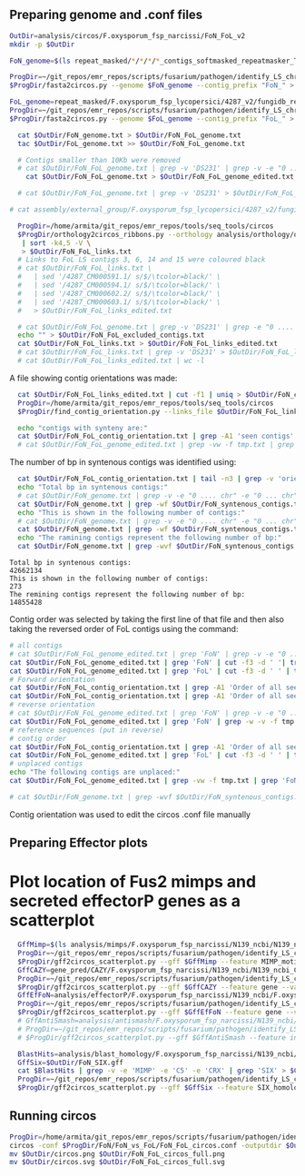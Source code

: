 ## Preparing genome and .conf files

```bash
OutDir=analysis/circos/F.oxysporum_fsp_narcissi/FoN_FoL_v2
mkdir -p $OutDir

FoN_genome=$(ls repeat_masked/*/*/*/*_contigs_softmasked_repeatmasker_TPSI_appended.fa | grep 'N139' | grep -v 'old')

ProgDir=~/git_repos/emr_repos/scripts/fusarium/pathogen/identify_LS_chromosomes/circos
$ProgDir/fasta2circos.py --genome $FoN_genome --contig_prefix "FoN_" > $OutDir/FoN_genome.txt

FoL_genome=repeat_masked/F.oxysporum_fsp_lycopersici/4287_v2/fungidb_repmask/4287_v2_contigs_unmasked.fa
ProgDir=~/git_repos/emr_repos/scripts/fusarium/pathogen/identify_LS_chromosomes/circos
$ProgDir/fasta2circos.py --genome $FoL_genome --contig_prefix "FoL_" > $OutDir/FoL_genome.txt

  cat $OutDir/FoN_genome.txt > $OutDir/FoN_FoL_genome.txt
  tac $OutDir/FoL_genome.txt >> $OutDir/FoN_FoL_genome.txt

  # Contigs smaller than 10Kb were removed
  # cat $OutDir/FoN_FoL_genome.txt | grep -v 'DS231' | grep -v -e "0 .... chr" -e "0 ... chr" > $OutDir/FoN_FoL_genome_edited.txt
    cat $OutDir/FoN_FoL_genome.txt > $OutDir/FoN_FoL_genome_edited.txt

  # cat $OutDir/FoN_FoL_genome.txt | grep -v 'DS231' > $OutDir/FoN_FoL_genome_edited.txt
```

```bash
# cat assembly/external_group/F.oxysporum_fsp_lycopersici/4287_v2/fungidb/FungiDB-29_Foxysporum4287_parsed.gff | sed 's/_t26-1//g'

  ProgDir=/home/armita/git_repos/emr_repos/tools/seq_tools/circos
  $ProgDir/orthology2circos_ribbons.py --orthology analysis/orthology/orthomcl/FoN_vs_FoC_vs_FoL_vs_Fo/FoN_vs_FoC_vs_FoL_vs_Fo_orthogroups.txt --name1 FoN --gff1 gene_pred/final_genes/F.oxysporum_fsp_narcissi/N139_ncbi/final/final_genes_appended.gff3 --name2 FoL --gff2 assembly/external_group/F.oxysporum_fsp_lycopersici/4287_v2/fungidb/FungiDB-29_Foxysporum4287_parsed.gff \
   | sort -k4,5 -V \
   > $OutDir/FoN_FoL_links.txt
  # Links to FoL LS contigs 3, 6, 14 and 15 were coloured black
  # cat $OutDir/FoN_FoL_links.txt \
  #   | sed '/4287_CM000591.1/ s/$/\tcolor=black/' \
  #   | sed '/4287_CM000594.1/ s/$/\tcolor=black/' \
  #   | sed '/4287_CM000602.2/ s/$/\tcolor=black/' \
  #   | sed '/4287_CM000603.1/ s/$/\tcolor=black/' \
  #   > $OutDir/FoN_FoL_links_edited.txt

  # cat $OutDir/FoN_FoL_genome.txt | grep -v 'DS231' | grep -e "0 .... chr" -e "0 ... chr" | cut -f3 -d ' ' > $OutDir/FoN_FoL_excluded_contigs.txt
  echo "" > $OutDir/FoN_FoL_excluded_contigs.txt
  cat $OutDir/FoN_FoL_links.txt > $OutDir/FoN_FoL_links_edited.txt
  # cat $OutDir/FoN_FoL_links.txt | grep -v 'DS231' > $OutDir/FoN_FoL_links_edited.txt
  # cat $OutDir/FoN_FoL_links_edited.txt | wc -l
```

A file showing contig orientations was made:
```bash
  cat $OutDir/FoN_FoL_links_edited.txt | cut -f1 | uniq > $OutDir/FoN_contig_order.txt
  ProgDir=/home/armita/git_repos/emr_repos/tools/seq_tools/circos
  $ProgDir/find_contig_orientation.py --links_file $OutDir/FoN_FoL_links_edited.txt > $OutDir/FoN_FoL_contig_orientation.txt

  echo "contigs with synteny are:"
  cat $OutDir/FoN_FoL_contig_orientation.txt | grep -A1 'seen contigs' | tail -n+2 | sed 's/, /\n/g' > tmp.txt
  # cat $OutDir/FoN_FoL_genome_edited.txt | grep -vw -f tmp.txt | grep 'FoN' | cut -f3 -d ' ' | sed "s/$/, /g" | tr -d '\n'
```

The number of bp in syntenous contigs was identified using:

```bash
  cat $OutDir/FoN_FoL_contig_orientation.txt | tail -n3 | grep -v 'orientation' | sed 's/, /\n/g' > $OutDir/FoN_syntenous_contigs.txt
  echo "Total bp in syntenous contigs:"
  # cat $OutDir/FoN_genome.txt | grep -v -e "0 .... chr" -e "0 ... chr" | grep -wf $OutDir/FoN_syntenous_contigs.txt | cut -f6 -d ' ' | awk '{s+=$1} END {print s}'
  cat $OutDir/FoN_genome.txt | grep -wf $OutDir/FoN_syntenous_contigs.txt | cut -f6 -d ' ' | awk '{s+=$1} END {print s}'
  echo "This is shown in the following number of contigs:"
  # cat $OutDir/FoN_genome.txt | grep -v -e "0 .... chr" -e "0 ... chr" | grep -wf $OutDir/FoN_syntenous_contigs.txt | cut -f6 -d ' ' | wc -l
  cat $OutDir/FoN_genome.txt | grep -wf $OutDir/FoN_syntenous_contigs.txt | cut -f6 -d ' ' | wc -l
  echo "The ramining contigs represent the following number of bp:"
  cat $OutDir/FoN_genome.txt | grep -wvf $OutDir/FoN_syntenous_contigs.txt | cut -f6 -d ' ' | awk '{s+=$1} END {print s}'
```

<!-- ```
Total bp in syntenous contigs:
42618748
This is shown in the following number of contigs:
267
The ramining contigs represent the following number of bp:
14898814
``` -->
```
Total bp in syntenous contigs:
42662134
This is shown in the following number of contigs:
273
The remining contigs represent the following number of bp:
14855428
```

Contig order was selected by taking the first line of that file and then also
taking the reversed order of FoL contigs using the command:

```bash
# all contigs
# cat $OutDir/FoN_FoL_genome_edited.txt | grep 'FoN' | grep -v -e "0 .... chr" -e "0 ... chr" | cut -f3 -d ' '| tr -d '\n' | sed 's/FoN/, FoN/g' | sed 's/FoL/, FoL/g' > tmp3.txt
cat $OutDir/FoN_FoL_genome_edited.txt | grep 'FoN' | cut -f3 -d ' '| tr -d '\n' | sed 's/FoN/, FoN/g' | sed 's/FoL/, FoL/g' > tmp3.txt
cat $OutDir/FoN_FoL_genome_edited.txt | grep 'FoL' | cut -f3 -d ' ' | tr -d '\n' | sed 's/FoL/, FoL/g'  >> tmp3.txt
# Forward orientation
cat $OutDir/FoN_FoL_contig_orientation.txt | grep -A1 'Order of all seen contigs'
cat $OutDir/FoN_FoL_contig_orientation.txt | grep -A1 'Order of all seen contigs' | tail -n1 | sed "s/, /\n/g" > tmp.txt
# reverse orientation
# cat $OutDir/FoN_FoL_genome_edited.txt | grep 'FoN' | grep -v -e "0 .... chr" -e "0 ... chr" | grep -w -v -f tmp.txt | cut -f3 -d ' '| tr -d '\n' | sed 's/FoN/, FoN/g'
cat $OutDir/FoN_FoL_genome_edited.txt | grep 'FoN' | grep -w -v -f tmp.txt | cut -f3 -d ' '| tr -d '\n' | sed 's/FoN/, FoN/g'
# reference sequences (put in reverse)
# contig order
cat $OutDir/FoN_FoL_contig_orientation.txt | grep -A1 'Order of all seen contigs' | tail -n1
cat $OutDir/FoN_FoL_genome_edited.txt | grep 'FoL' | cut -f3 -d ' ' | tr -d '\n' | sed 's/FoL/, FoL/g'
# unplaced contigs
echo "The following contigs are unplaced:"
cat $OutDir/FoN_FoL_genome_edited.txt | grep -vw -f tmp.txt | grep 'FoN' | cut -f3 -d ' ' | tr -d '\n' | sed 's/FoN/, FoN/g' > $OutDir/FoN_FoL_contigs_unplaced.txt

# cat $OutDir/FoN_genome.txt | grep -wvf $OutDir/FoN_syntenous_contigs.txt | cut -f3 -d ' ' | tr -d '\n' | sed "s/FoN/, FoN/g" > $OutDir/FoN_FoL_contigs_unplaced.txt
```

Contig orientation was used to edit the circos .conf file manually


## Preparing Effector plots

# Plot location of Fus2 mimps and secreted effectorP genes as a scatterplot

```bash
  GffMimp=$(ls analysis/mimps/F.oxysporum_fsp_narcissi/N139_ncbi/N139_ncbi_mimps.gff)
  ProgDir=~/git_repos/emr_repos/scripts/fusarium/pathogen/identify_LS_chromosomes/circos
  $ProgDir/gff2circos_scatterplot.py --gff $GffMimp --feature MIMP_motif --value 1 | sed -e 's/^/FoN_/g' > $OutDir/FoN_mimp_plot.txt
  GffCAZY=gene_pred/CAZY/F.oxysporum_fsp_narcissi/N139_ncbi/N139_ncbi_CAZY_secreted.gff
  ProgDir=~/git_repos/emr_repos/scripts/fusarium/pathogen/identify_LS_chromosomes/circos
  $ProgDir/gff2circos_scatterplot.py --gff $GffCAZY --feature gene --value 1 | sed -e 's/^/FoN_/g' > $OutDir/FoN_CAZY_plot.txt
  GffEfFoN=analysis/effectorP/F.oxysporum_fsp_narcissi/N139_ncbi/F.oxysporum_fsp_narcissi_N139_ncbi_EffectorP_secreted.gff
  ProgDir=~/git_repos/emr_repos/scripts/fusarium/pathogen/identify_LS_chromosomes/circos
  $ProgDir/gff2circos_scatterplot.py --gff $GffEfFoN --feature gene --value 1 | sed -e 's/^/FoN_/g' > $OutDir/FoN_effectorP_plot.txt
  # GffAntiSmash=analysis/antismash/F.oxysporum_fsp_narcissi/N139_ncbi/N139_ncbi_secondary_metabolite_regions.gff
  # ProgDir=~/git_repos/emr_repos/scripts/fusarium/pathogen/identify_LS_chromosomes/circos
  # $ProgDir/gff2circos_scatterplot.py --gff $GffAntiSmash --feature indole indole-nrps nrps nrps-t1pks other t1pks t1pks-nrps t3pks terpene --value 1 | sed -e 's/^/FoN_/g' > $OutDir/FoN_antismash_plot.txt

  BlastHits=analysis/blast_homology/F.oxysporum_fsp_narcissi/N139_ncbi/N139_ncbi_Fo_path_genes_CRX.fa_homologs.gff
  GffSix=$OutDir/FoN_SIX.gff
  cat $BlastHits | grep -v -e 'MIMP' -e 'C5' -e 'CRX' | grep 'SIX' > $GffSix
  ProgDir=~/git_repos/emr_repos/scripts/fusarium/pathogen/identify_LS_chromosomes/circos
  $ProgDir/gff2circos_scatterplot.py --gff $GffSix --feature SIX_homolog --value 1 | sed -e 's/^/FoN_/g' > $OutDir/FoN_SIX_plot.txt
```



## Running circos



```bash
ProgDir=/home/armita/git_repos/emr_repos/scripts/fusarium/pathogen/identify_LS_chromosomes/circos
circos -conf $ProgDir/FoN/FoN_vs_FoL/FoN_FoL_circos.conf -outputdir $OutDir
mv $OutDir/circos.png $OutDir/FoN_FoL_circos_full.png
mv $OutDir/circos.svg $OutDir/FoN_FoL_circos_full.svg
```

<!--
# Further analysis of non-syntenous regions regions

The number of MIMPs and effectors in LS regions were identified:


```bash
cat $OutDir/FoN_mimp_plot.txt | grep -v -f $OutDir/FoN_syntenous_contigs.txt | wc -l

```
## Preparing genome and .conf files

```bash
OutDir=analysis/circos/F.oxysporum_fsp_narcissi/FoN_FoL
mkdir -p $OutDir

FoN_genome=repeat_masked/F.oxysporum_fsp_narcissi/N139_ncbi/ncbi_submission/FoN_contigs_unmasked.fa
ProgDir=~/git_repos/emr_repos/scripts/fusarium/pathogen/identify_LS_chromosomes/circos
$ProgDir/fasta2circos.py --genome $FoN_genome --contig_prefix "FoN_" > $OutDir/FoN_genome.txt

FoL_genome=repeat_masked/F.oxysporum_fsp_lycopersici/4287_v2/fungidb_repmask/4287_v2_contigs_unmasked.fa
ProgDir=~/git_repos/emr_repos/scripts/fusarium/pathogen/identify_LS_chromosomes/circos
$ProgDir/fasta2circos.py --genome $FoL_genome --contig_prefix "FoL_" > $OutDir/FoL_genome.txt

  cat $OutDir/FoN_genome.txt > $OutDir/FoN_FoL_genome.txt
  tac $OutDir/FoL_genome.txt >> $OutDir/FoN_FoL_genome.txt

  # COntigs smaller than 10Kb were removed
  cat $OutDir/FoN_FoL_genome.txt | grep -v 'DS231' | grep -v -e "chr2.." -e "chr3.." -e "chr4.." -e "chr5.." -e "chr191" -e "chr192" -e "chr193" -e "chr194" -e "chr195" -e "chr196" -e "chr197" -e "chr198" -e "chr199"  > $OutDir/FoN_FoL_genome_edited.txt
```


```bash
  ProgDir=/home/armita/git_repos/emr_repos/tools/seq_tools/circos
  $ProgDir/orthology2circos_ribbons.py --orthology analysis/orthology/orthomcl/FoN_Fv_FoC_FoL_Fo/FoN_Fv_FoC_FoL_Fo_orthogroups.txt --name1 FoN --gff1 gene_pred/final_genes/F.oxysporum_fsp_narcissi/N139_ncbi/final/final_genes_appended.gff3 --name2 FoL --gff2 assembly/external_group/F.oxysporum_fsp_lycopersici/4287_v2/fungidb/FungiDB-29_Foxysporum4287_parsed.gff \
   | sort -k4,5 -V \
   > $OutDir/FoN_FoL_links.txt
  # Links to FoL LS contigs 3, 6, 14 and 15 were coloured black
  # cat $OutDir/FoN_FoL_links.txt \
  #   | sed '/4287_CM000591.1/ s/$/\tcolor=black/' \
  #   | sed '/4287_CM000594.1/ s/$/\tcolor=black/' \
  #   | sed '/4287_CM000602.2/ s/$/\tcolor=black/' \
  #   | sed '/4287_CM000603.1/ s/$/\tcolor=black/' \
  #   > $OutDir/FoN_FoL_links_edited.txt
  cat $OutDir/FoN_FoL_links.txt > $OutDir/FoN_FoL_links_edited.txt
```

A file showing contig orientations was made:
```bash
cat $OutDir/FoN_FoL_links_edited.txt | cut -f1 | uniq > $OutDir/FoN_contig_order.txt
  ProgDir=/home/armita/git_repos/emr_repos/tools/seq_tools/circos
  $ProgDir/find_contig_orientation.py --links_file $OutDir/FoN_FoL_links_edited.txt > $OutDir/FoN_FoL_contig_orientation.txt
```

The number of bp in syntenous contigs was identified using:
cat $OutDir/FoN_FoL_links_edited.txt | cut -f1,4 | sort | uniq -c | sort -nr | grep -v ' 1 ' | sed -r "s/\s+/\t/g" | cut -f3 | sort | uniq > $OutDir/syntenous_conitg_list.txt
```bash
  cat $OutDir/FoN_FoL_contig_orientation.txt | tail -n3 | grep -v 'orientation' | sed 's/, /\n/g' > $OutDir/FoN_syntenous_contigs.txt
  cat $OutDir/FoN_genome.txt | grep -f $OutDir/FoN_syntenous_contigs.txt | cut -f6 -d ' ' | awk '{s+=$1} END {print s}'
```

Contig order was selected by taking the first line of that file and then also
taking the reversed order of FoL contigs using the command:

```bash
cat $OutDir/FoN_FoL_contig_orientation.txt | grep -A1 'Order of all seen contigs'
cat $OutDir/FoN_FoL_contig_orientation.txt | grep -A1 'Order of all seen contigs' | tail -n1 | sed "s/, /\n/g" > tmp.txt
cat $OutDir/FoN_FoL_genome_edited.txt | grep 'FoN' | grep -v -e "chr2.." -e "chr3.." -e "chr4.." -e "chr5.." -e "chr191" -e "chr192" -e "chr193" -e "chr194" -e "chr195" -e "chr196" -e "chr197" -e "chr198" -e "chr199" | grep -w -v -f tmp.txt | cut -f3 -d ' '| tr -d '\n' | sed 's/FoN/, FoN/g'
cat $OutDir/FoN_FoL_genome_edited.txt | grep 'FoL' | cut -f3 -d ' ' | tr -d '\n' | sed 's/FoL/, FoL/g' >> tmp.txt
```

Contig orientation was used to edit the circos .conf file manually

## Preparing Effector plots

# Plot location of Fus2 mimps and secreted effectorP genes as a scatterplot

```bash
  GffMimp=analysis/mimps/F.oxysporum_fsp_narcissi/N139_ncbi/N139_ncbi_mimps.gff
  ProgDir=~/git_repos/emr_repos/scripts/fusarium/pathogen/identify_LS_chromosomes/circos
  $ProgDir/gff2circos_scatterplot.py --gff $GffMimp --feature MIMP_motif --value 1 | sed -e 's/^/FoN_/g' > $OutDir/FoN_mimp_plot.txt
  GffCAZY=gene_pred/CAZY/F.oxysporum_fsp_narcissi/N139_ncbi/N139_ncbi_CAZY_secreted.gff
  ProgDir=~/git_repos/emr_repos/scripts/fusarium/pathogen/identify_LS_chromosomes/circos
  $ProgDir/gff2circos_scatterplot.py --gff $GffCAZY --feature gene --value 1 | sed -e 's/^/FoN_/g' > $OutDir/FoN_CAZY_plot.txt
  GffEfFoN=analysis/effectorP/F.oxysporum_fsp_narcissi/N139_ncbi/F.oxysporum_fsp_narcissi_N139_ncbi_EffectorP_secreted.gff
  ProgDir=~/git_repos/emr_repos/scripts/fusarium/pathogen/identify_LS_chromosomes/circos
  $ProgDir/gff2circos_scatterplot.py --gff $GffEfFoN --feature gene --value 1 | sed -e 's/^/FoN_/g' > $OutDir/FoN_effectorP_plot.txt
  GffAntiSmash=analysis/antismash/F.oxysporum_fsp_narcissi/N139_ncbi/N139_ncbi_secondary_metabolite_regions.gff
  ProgDir=~/git_repos/emr_repos/scripts/fusarium/pathogen/identify_LS_chromosomes/circos
  $ProgDir/gff2circos_scatterplot.py --gff $GffAntiSmash --feature indole indole-nrps nrps nrps-t1pks other t1pks t1pks-nrps t3pks terpene --value 1 | sed -e 's/^/FoN_/g' > $OutDir/FoN_antismash_plot.txt

  BlastHits=analysis/blast_homology/F.oxysporum_fsp_narcissi/N139_ncbi/N139_ncbi_Fo_path_genes_CRX.fa_homologs.gff
  GffSix=$OutDir/FoN_SIX.gff
  cat $BlastHits | grep -v -e 'MIMP' -e 'C5' -e 'CRX' > $GffSix
  ProgDir=~/git_repos/emr_repos/scripts/fusarium/pathogen/identify_LS_chromosomes/circos
  $ProgDir/gff2circos_scatterplot.py --gff $GffSix --feature SIX_homolog --value 1 | sed -e 's/^/FoN_/g' > $OutDir/FoN_SIX_plot.txt
```

## Running circos



```bash
ProgDir=/home/armita/git_repos/emr_repos/scripts/fusarium/pathogen/identify_LS_chromosomes/circos
circos -conf $ProgDir/FoN_FoN/FoN_FoL/FoN_FoL_circos.conf -outputdir $OutDir
mv $OutDir/circos.png $OutDir/FoN_FoL_circos.png
mv $OutDir/circos.svg $OutDir/FoN_FoL_circos.svg
```


# Further analysis of non-syntenous regions regions

The number of MIMPs and effectors in LS regions were identified:


```bash
cat $OutDir/FoN_mimp_plot.txt | grep -v -f $OutDir/FoN_syntenous_contigs.txt | wc -l

```
 -->
